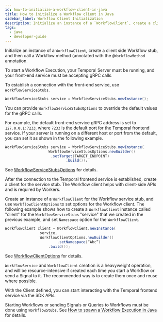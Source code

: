 ```yaml
---
id: how-to-initialize-a-workflow-client-in-java
title: How to initialize a Workflow client in Java
sidebar_label: Workflow Client Initialization
description: Initialize an instance of a `WorkflowClient`, create a client side Workflow stub, and then call a Workflow method (annotated with the `@WorkflowMethod` annotation).
tags:
  - java
  - developer-guide
---
```


Initialize an instance of a `WorkflowClient`, create a client side Workflow stub, and then call a Workflow method (annotated with the `@WorkflowMethod` annotation.

To start a Workflow Execution, your Temporal Server must be running, and your front-end service must be accepting gRPC calls.

To establish a connection with the front-end service, use `WorkflowServiceStubs`.

```java
WorkflowServiceStubs service = WorkflowServiceStubs.newInstance();
```

You can provide `WorkflowServiceStubsOptions` to override the default values for the gRPC calls.

For example, the default front-end service gRPC address is set to `127.0.0.1:7233`, where `7233` is the default port for the Temporal frontend service. If your server is running on a different host or port from the default, you can set it as shown in the following example.

```java
WorkflowServiceStubs service = WorkflowServiceStubs.newInstance(
                    WorkflowServiceStubsOptions.newBuilder()
                     .setTarget(TARGET_ENDPOINT)
                            .build());

```

See [WorkflowServiceStubsOptions](docs/java/how-to-set-workflowservicestuboptions-in-java) for details.

After the connection to the Temporal frontend service is established, create a client for the service stub.
The Workflow client helps with client-side APIs and is required by Workers.

Create an instance of a `WorkflowClient` for the Workflow service stub, and use `WorkflowClientOptions` to set options for the Workflow client.
The following example shows how to create a `WorkflowClient` instance called "client" for the `WorkflowServiceStubs` "service" that we created in the previous example, and set `Namespace` option for the `WorkflowClient`.

```java
WorkflowClient client = WorkflowClient.newInstance(
                service,
                WorkflowClientOptions.newBuilder()
                        .setNamespace(“Abc”)
                    .build());

```

See [WorkflowClientOptions](/docs/java/how-to-set-workflowclientoptions-in-java) for details.

`WorkflowService` and `WorkflowClient` creation is a heavyweight operation, and will be resource-intensive if created each time you start a Workflow or send a Signal to it. The recommended way is to create them once and reuse where possible.

With the Client defined, you can start interacting with the Temporal frontend service via the SDK APIs.

Starting Workflows or sending Signals or Queries to Workflows must be done using `WorkflowStubs`.
See [How to spawn a Workflow Execution in Java](/docs/java/how-to-spawn-a-workflow-execution-in-java) for details.
